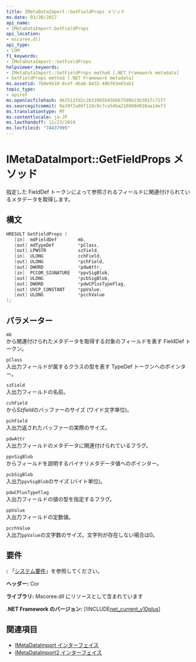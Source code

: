 ```yaml
---
title: IMetaDataImport::GetFieldProps メソッド
ms.date: 03/30/2017
api_name:
- IMetaDataImport.GetFieldProps
api_location:
- mscoree.dll
api_type:
- COM
f1_keywords:
- IMetaDataImport::GetFieldProps
helpviewer_keywords:
- IMetaDataImport::GetFieldProps method [.NET Framework metadata]
- GetFieldProps method [.NET Framework metadata]
ms.assetid: 7b0e9b10-8cef-4ba6-8432-40bf63e65ab1
topic_type:
- apiref
ms.openlocfilehash: 462512fd2c2b33905b45bb67599b23b301fc71f7
ms.sourcegitcommit: 9a39f2a06f110c9c7ca54ba216900d038aa14ef3
ms.translationtype: MT
ms.contentlocale: ja-JP
ms.lasthandoff: 11/23/2019
ms.locfileid: "74437995"
---
```

# <a name="imetadataimportgetfieldprops-method"></a>IMetaDataImport::GetFieldProps メソッド
指定した FieldDef トークンによって参照されるフィールドに関連付けられているメタデータを取得します。  
  
## <a name="syntax"></a>構文  
  
```cpp  
HRESULT GetFieldProps (  
   [in]  mdFieldDef        mb,   
   [out] mdTypeDef         *pClass,  
   [out] LPWSTR            szField,  
   [in]  ULONG             cchField,   
   [out] ULONG             *pchField,  
   [out] DWORD             *pdwAttr,  
   [in]  PCCOR_SIGNATURE   *ppvSigBlob,   
   [out] ULONG             *pcbSigBlob,   
   [out] DWORD             *pdwCPlusTypeFlag,   
   [out] UVCP_CONSTANT     *ppValue,  
   [out] ULONG             *pcchValue  
);  
```  
  
## <a name="parameters"></a>パラメーター  
 `mb`  
 から関連付けられたメタデータを取得する対象のフィールドを表す FieldDef トークン。  
  
 `pClass`  
 入出力フィールドが属するクラスの型を表す TypeDef トークンへのポインター。  
  
 `szField`  
 入出力フィールドの名前。  
  
 `cchField`  
 から*Szfield*のバッファーのサイズ (ワイド文字単位)。  
  
 `pchField`  
 入出力返されたバッファーの実際のサイズ。  
  
 `pdwAttr`  
 入出力フィールドのメタデータに関連付けられているフラグ。  
  
 `ppvSigBlob`  
 からフィールドを説明するバイナリメタデータ値へのポインター。  
  
 `pcbSigBlob`  
 入出力`ppvSigBlob`のサイズ (バイト単位)。  
  
 `pdwCPlusTypeFlag`  
 入出力フィールドの値の型を指定するフラグ。  
  
 `ppValue`  
 入出力フィールドの定数値。  
  
 `pcchValue`  
 入出力`ppValue`の文字数のサイズ。文字列が存在しない場合は0。  
  
## <a name="requirements"></a>要件  
 **:** 「[システム要件](../../../../docs/framework/get-started/system-requirements.md)」を参照してください。  
  
 **ヘッダー:** Cor  
  
 **ライブラリ:** Mscoree.dll にリソースとして含まれています  
  
 **.NET Framework のバージョン:** [!INCLUDE[net_current_v10plus](../../../../includes/net-current-v10plus-md.md)]  
  
## <a name="see-also"></a>関連項目

- [IMetaDataImport インターフェイス](../../../../docs/framework/unmanaged-api/metadata/imetadataimport-interface.md)
- [IMetaDataImport2 インターフェイス](../../../../docs/framework/unmanaged-api/metadata/imetadataimport2-interface.md)
